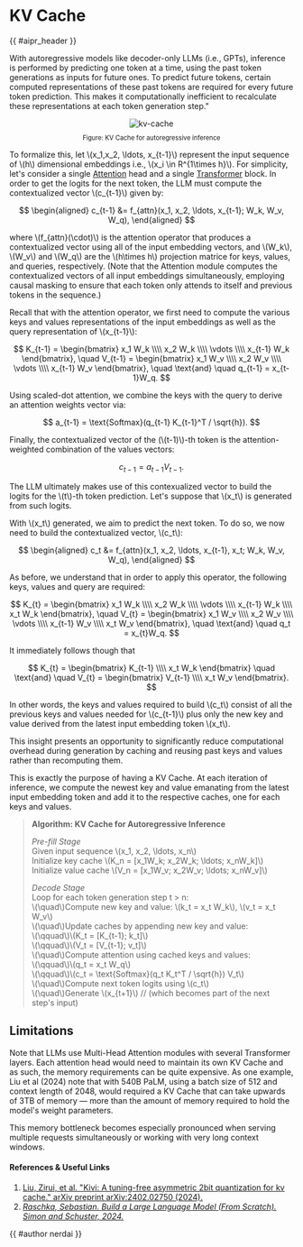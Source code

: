 <!-- markdownlint-disable-file MD033 -->

# KV Cache

<!-- Header -->

{{ #aipr_header }}

<!-- Main Body -->

With autoregressive models like decoder-only LLMs (i.e., GPTs), inference is performed
by predicting one token at a time, using the past token generations as inputs for
future ones. To predict future tokens, certain computed representations of these
past tokens are required for every future token prediction. This makes it computationally
inefficient to recalculate these representations at each token generation step."

<center>
<img src="https://d3ddy8balm3goa.cloudfront.net/vector-ai-pocket-refs/nlp/kv-cache-final.excalidraw.svg" alt="kv-cache"> <!-- markdownlint-disable-line MD013 -->
</center>

<div
  class="figure-caption"
  style="text-align: center; font-size: 0.8em; margin-top: 10px;"
>
Figure: KV Cache for autoregressive inference
</div>

To formalize this, let \\(x_1,x_2, \ldots, x\_{t-1}\\) represent the input sequence
of \\(h\\) dimensional embeddings i.e., \\(x_i \in R^{1\times h}\\). For simplicity,
let's consider a single [Attention](../architecture/attention.md) head and a single
[Transformer](../architecture/transformer.md) block. In order to get the logits
for the next token, the LLM must compute the contextualized vector \\(c\_{t-1}\\)
given by:

$$
\begin{aligned}
c_{t-1} &= f_{attn}(x_1, x_2, \ldots, x_{t-1}; W_k, W_v, W_q),
\end{aligned}
$$

where \\(f\_{attn}(\cdot)\\) is the attention operator that produces a contextualized
vector using all of the input embedding vectors, and \\(W_k\\), \\(W_v\\) and \\(W_q\\)
are the \\(h\times h\\) projection matrice for keys, values, and queries, respectively.
(Note that the Attention module computes the contextualized vectors of all input
embeddings simultaneously, employing causal masking to ensure that each token
only attends to itself and previous tokens in the sequence.)

Recall that with the attention operator, we first need to compute the various keys
and values representations of the input embeddings as well as the query
representation of \\(x\_{t-1}\\):

$$
K_{t-1} = \begin{bmatrix}
x_1 W_k \\\\
x_2 W_k \\\\
\vdots \\\\
x_{t-1} W_k
\end{bmatrix},
\quad
V_{t-1} = \begin{bmatrix}
x_1 W_v \\\\
x_2 W_v \\\\
\vdots \\\\
x_{t-1} W_v
\end{bmatrix},
\quad
\text{and}
\quad
q_{t-1} = x_{t-1}W_q.
$$

Using scaled-dot attention, we combine the keys with the query to derive an attention
weights vector via:

$$
a_{t-1} = \text{Softmax}(q_{t-1} K_{t-1}^T / \sqrt{h}).
$$

Finally, the contextualized vector of the (\\(t-1)\\)-th token is the attention-weighted
combination of the values vectors:

$$
c_{t-1} = a_{t-1} V_{t-1}.
$$

The LLM ultimately makes use of this contexualized vector to build the logits for
the \\(t\\)-th token prediction. Let's suppose that \\(x_t\\) is generated from
such logits.

With \\(x_t\\) generated, we aim to predict the next token. To do so, we now
need to build the contextualized vector, \\(c_t\\):

$$
\begin{aligned}
c_t &= f_{attn}(x_1, x_2, \ldots, x_{t-1}, x_t; W_k, W_v, W_q),
\end{aligned}
$$

As before, we understand that in order to apply this operator, the following keys,
values and query are required:

$$
K_{t} = \begin{bmatrix}
x_1 W_k \\\\
x_2 W_k \\\\
\vdots \\\\
x_{t-1} W_k \\\\
x_t W_k
\end{bmatrix},
\quad
V_{t} = \begin{bmatrix}
x_1 W_v \\\\
x_2 W_v \\\\
\vdots \\\\
x_{t-1} W_v \\\\
x_t W_v
\end{bmatrix},
\quad
\text{and}
\quad
q_t = x_{t}W_q.
$$

It immediately follows though that

$$
K_{t} = \begin{bmatrix}
K_{t-1} \\\\
x_t W_k
\end{bmatrix}
\quad
\text{and}
\quad
V_{t} = \begin{bmatrix}
V_{t-1} \\\\
x_t W_v
\end{bmatrix}.
$$

In other words, the keys and values required to build \\(c_t\\) consist of all the
previous keys and values needed for \\(c\_{t-1}\\) plus only the new key and value
derived from the latest input embedding token \\(x_t\\).

This insight presents an opportunity to significantly reduce computational overhead
during generation by caching and reusing past keys and values rather than recomputing
them.

This is exactly the purpose of having a KV Cache. At each iteration of inference,
we compute the newest key and value emanating from the latest input embedding
token and add it to the respective caches, one for each keys and values.

> **Algorithm: KV Cache for Autoregressive Inference**
>
> _Pre-fill Stage_\
> Given input sequence \\(x_1, x_2, \ldots, x_n\\)\
> Initialize key cache \\(K_n = [x_1W_k; x_2W_k; \ldots; x_nW_k]\\)\
> Initialize value cache \\(V_n = [x_1W_v; x_2W_v; \ldots; x_nW_v]\\)
>
> _Decode Stage_\
> Loop for each token generation step t > n:\
> \\(\quad\\)Compute new key and value: \\(k_t = x_t W_k\\), \\(v_t = x_t W_v\\)\
> \\(\quad\\)Update caches by appending new key and value:\
> \\(\qquad\\)\\(K_t = [K\_{t-1}; k\_t]\\)\
> \\(\qquad\\)\\(V_t = [V\_{t-1}; v\_t]\\)\
> \\(\quad\\)Compute attention using cached keys and values:\
> \\(\qquad\\)\\(q_t = x_t W_q\\)\
> \\(\qquad\\)\\(c_t = \text{Softmax}(q_t K_t^T / \sqrt{h}) V_t\\)\
> \\(\quad\\)Compute next token logits using \\(c_t\\)\
> \\(\quad\\)Generate \\(x\_{t+1}\\) // (which becomes part of the next step's input)

## Limitations

Note that LLMs use Multi-Head Attention modules with several Transformer layers.
Each attention head would need to maintain its own KV Cache and as such, the memory
requirements can be quite expensive. As one example, Liu et al (2024) note that
with 540B PaLM, using a batch size of 512 and context length of 2048, would required
a KV Cache that can take upwards of 3TB of memory — more than the amount of memory
required to hold the model's weight parameters.

This memory bottleneck becomes especially pronounced when serving multiple requests
simultaneously or working with very long context windows.

#### References & Useful Links <!-- markdownlint-disable-line MD001 -->

1. [Liu, Zirui, et al. "Kivi: A tuning-free asymmetric 2bit quantization for kv
   cache." arXiv preprint arXiv:2402.02750 (2024).](https://arxiv.org/pdf/2402.02750)
1. [_Raschka, Sebastian. Build a Large Language Model (From Scratch). Simon and
   Schuster, 2024._](https://www.amazon.com/Build-Large-Language-Model-Scratch/dp/1633437167)

<!-- Contributions -->

{{ #author nerdai }}
